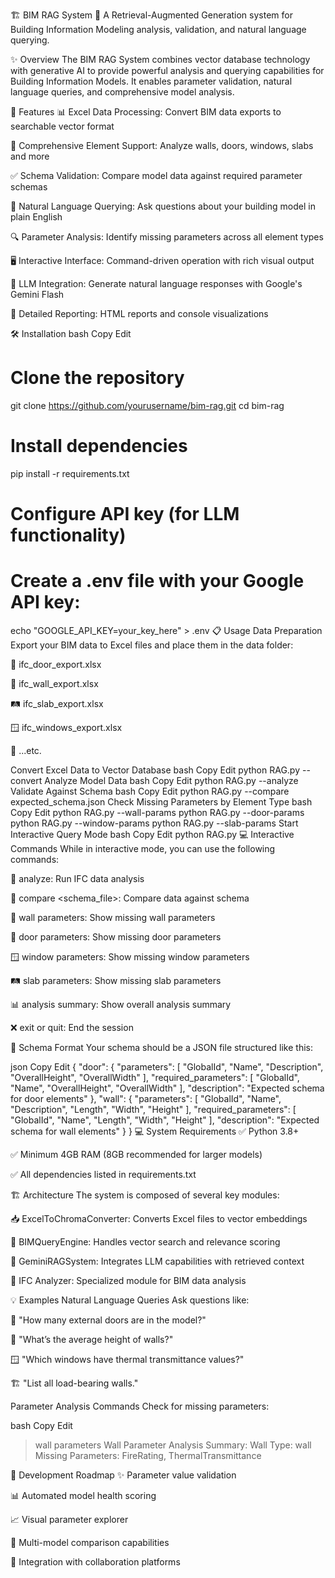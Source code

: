 🏗️ BIM RAG System 🤖
A Retrieval-Augmented Generation system for Building Information Modeling analysis, validation, and natural language querying.

✨ Overview
The BIM RAG System combines vector database technology with generative AI to provide powerful analysis and querying capabilities for Building Information Models. It enables parameter validation, natural language queries, and comprehensive model analysis.

🚀 Features
📊 Excel Data Processing: Convert BIM data exports to searchable vector format

🏢 Comprehensive Element Support: Analyze walls, doors, windows, slabs and more

✅ Schema Validation: Compare model data against required parameter schemas

💬 Natural Language Querying: Ask questions about your building model in plain English

🔍 Parameter Analysis: Identify missing parameters across all element types

🖥️ Interactive Interface: Command-driven operation with rich visual output

🧠 LLM Integration: Generate natural language responses with Google's Gemini Flash

📝 Detailed Reporting: HTML reports and console visualizations

🛠️ Installation
bash
Copy
Edit
# Clone the repository
git clone https://github.com/yourusername/bim-rag.git
cd bim-rag

# Install dependencies
pip install -r requirements.txt

# Configure API key (for LLM functionality)
# Create a .env file with your Google API key:
echo "GOOGLE_API_KEY=your_key_here" > .env
📋 Usage
Data Preparation
Export your BIM data to Excel files and place them in the data folder:

🚪 ifc_door_export.xlsx

🧱 ifc_wall_export.xlsx

🛤️ ifc_slab_export.xlsx

🪟 ifc_windows_export.xlsx

📁 ...etc.

Convert Excel Data to Vector Database
bash
Copy
Edit
python RAG.py --convert
Analyze Model Data
bash
Copy
Edit
python RAG.py --analyze
Validate Against Schema
bash
Copy
Edit
python RAG.py --compare expected_schema.json
Check Missing Parameters by Element Type
bash
Copy
Edit
python RAG.py --wall-params
python RAG.py --door-params
python RAG.py --window-params
python RAG.py --slab-params
Start Interactive Query Mode
bash
Copy
Edit
python RAG.py
💻 Interactive Commands
While in interactive mode, you can use the following commands:

🔎 analyze: Run IFC data analysis

🔄 compare <schema_file>: Compare data against schema

🧱 wall parameters: Show missing wall parameters

🚪 door parameters: Show missing door parameters

🪟 window parameters: Show missing window parameters

🛤️ slab parameters: Show missing slab parameters

📊 analysis summary: Show overall analysis summary

❌ exit or quit: End the session

📝 Schema Format
Your schema should be a JSON file structured like this:

json
Copy
Edit
{
  "door": {
    "parameters": [
      "GlobalId", "Name", "Description", "OverallHeight", "OverallWidth"
    ],
    "required_parameters": [
      "GlobalId", "Name", "OverallHeight", "OverallWidth"
    ],
    "description": "Expected schema for door elements"
  },
  "wall": {
    "parameters": [
      "GlobalId", "Name", "Description", "Length", "Width", "Height"
    ],
    "required_parameters": [
      "GlobalId", "Name", "Length", "Width", "Height"
    ],
    "description": "Expected schema for wall elements"
  }
}
💻 System Requirements
✅ Python 3.8+

✅ Minimum 4GB RAM (8GB recommended for larger models)

✅ All dependencies listed in requirements.txt

🏗️ Architecture
The system is composed of several key modules:

📥 ExcelToChromaConverter: Converts Excel files to vector embeddings

🔎 BIMQueryEngine: Handles vector search and relevance scoring

🧠 GeminiRAGSystem: Integrates LLM capabilities with retrieved context

🔧 IFC Analyzer: Specialized module for BIM data analysis

💡 Examples
Natural Language Queries
Ask questions like:

🚪 "How many external doors are in the model?"

🧱 "What’s the average height of walls?"

🪟 "Which windows have thermal transmittance values?"

🏗️ "List all load-bearing walls."

Parameter Analysis Commands
Check for missing parameters:

bash
Copy
Edit
> wall parameters
Wall Parameter Analysis Summary:
Wall Type: wall
Missing Parameters: FireRating, ThermalTransmittance

🔮 Development Roadmap
✨ Parameter value validation

📊 Automated model health scoring

📈 Visual parameter explorer

🔄 Multi-model comparison capabilities

🤝 Integration with collaboration platforms

